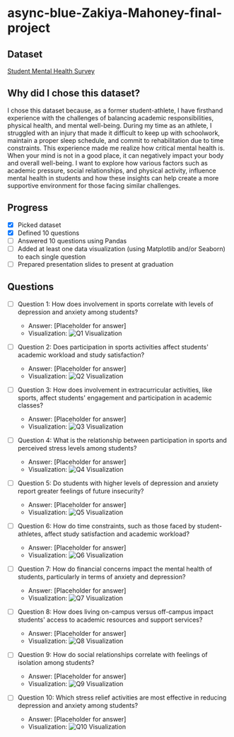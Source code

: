 # async-blue-Zakiya-Mahoney-final-project

## Dataset
[Student Mental Health Survey](https://www.kaggle.com/datasets/abdullahashfaqvirk/student-mental-health-survey?resource=download)

## Why did I chose this dataset?

I chose this dataset because, as a former student-athlete, I have firsthand experience with the challenges of balancing academic responsibilities, physical health, and mental well-being. During my time as an athlete, I struggled with an injury that made it difficult to keep up with schoolwork, maintain a proper sleep schedule, and commit to rehabilitation due to time constraints. This experience made me realize how critical mental health is. When your mind is not in a good place, it can negatively impact your body and overall well-being. I want to explore how various factors such as academic pressure, social relationships, and physical activity, influence mental health in students and how these insights can help create a more supportive environment for those facing similar challenges.

## Progress
- [X] Picked dataset
- [X] Defined 10 questions
- [ ] Answered 10 questions using Pandas
- [ ] Added at least one data visualization (using Matplotlib and/or Seaborn) to each single question
- [ ] Prepared presentation slides to present at graduation

## Questions
- [ ] Question 1: How does involvement in sports correlate with levels of depression and anxiety among students?
  - Answer: [Placeholder for answer]
  - Visualization: ![Q1 Visualization](https://example.com/path-to-image-1.png)

- [ ] Question 2: Does participation in sports activities affect students' academic workload and study satisfaction?
  - Answer: [Placeholder for answer]
  - Visualization: ![Q2 Visualization](https://example.com/path-to-image-2.png)

- [ ] Question 3: How does involvement in extracurricular activities, like sports, affect students' engagement and participation in academic classes?
  - Answer: [Placeholder for answer]
  - Visualization: ![Q3 Visualization](https://example.com/path-to-image-3.png)

- [ ] Question 4:  What is the relationship between participation in sports and perceived stress levels among students?
  - Answer: [Placeholder for answer]
  - Visualization: ![Q4 Visualization](https://example.com/path-to-image-4.png)

- [ ] Question 5: Do students with higher levels of depression and anxiety report greater feelings of future insecurity?
  - Answer: [Placeholder for answer]
  - Visualization: ![Q5 Visualization](https://example.com/path-to-image-5.png)

- [ ] Question 6: How do time constraints, such as those faced by student-athletes, affect study satisfaction and academic workload?
  - Answer: [Placeholder for answer]
  - Visualization: ![Q6 Visualization](https://example.com/path-to-image-6.png)

- [ ] Question 7: How do financial concerns impact the mental health of students, particularly in terms of anxiety and depression?
  - Answer: [Placeholder for answer]
  - Visualization: ![Q7 Visualization](https://example.com/path-to-image-7.png)

- [ ] Question 8: How does living on-campus versus off-campus impact students' access to academic resources and support services?
  - Answer: [Placeholder for answer]
  - Visualization: ![Q8 Visualization](https://example.com/path-to-image-8.png)

- [ ] Question 9: How do social relationships correlate with feelings of isolation among students?
  - Answer: [Placeholder for answer]
  - Visualization: ![Q9 Visualization](https://example.com/path-to-image-9.png)

- [ ] Question 10: Which stress relief activities are most effective in reducing depression and anxiety among students?
  - Answer: [Placeholder for answer]
  - Visualization: ![Q10 Visualization](https://example.com/path-to-image-10.png)

